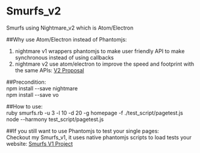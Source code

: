 # Smurfs_v2
Smurfs using Nightmare_v2 which is Atom/Electron  

##Why use Atom/Electron instead of Phantomjs:  
1. nightmare v1 wrappers phantomjs to make user friendly API to make synchronous instead of using callbacks  
2. nightmare v2 use atom/electron to improve the speed and footprint with the same APIs: [V2 Proposal](https://github.com/segmentio/nightmare)  

##Precondition:  
npm install --save nightmare  
npm install --save vo  

##How to use:  
ruby smurfs.rb -u 3 -l 10 -d 20 -g homepage -f ./test_script/pagetest.js  
node --harmony test_script/pagetest.js  

##If you still want to use Phantomjs to test your single pages:  
Checkout my Smurfs_v1, it uses native phantomjs scripts to load tests your website: [Smurfs V1 Project](https://github.com/joychester/Smurfs)    
